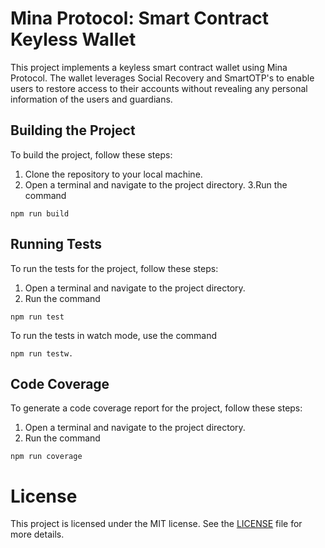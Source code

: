 # Mina Protocol: Smart Contract Keyless Wallet

This project implements a keyless smart contract wallet using Mina Protocol. The wallet leverages Social Recovery and SmartOTP's to enable users to restore access to their accounts without revealing any personal information of the users and guardians.

## Building the Project

To build the project, follow these steps:

1. Clone the repository to your local machine.
2. Open a terminal and navigate to the project directory.
   3.Run the command

```
npm run build
```

## Running Tests

To run the tests for the project, follow these steps:

1. Open a terminal and navigate to the project directory.
2. Run the command

```
npm run test
```

To run the tests in watch mode, use the command

```
npm run testw.
```

## Code Coverage

To generate a code coverage report for the project, follow these steps:

1. Open a terminal and navigate to the project directory.
2. Run the command

```
npm run coverage
```

# License

This project is licensed under the MIT license. See the [LICENSE](LICENSE) file for more details.
